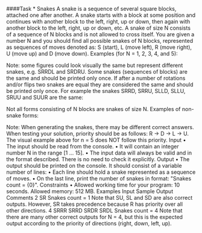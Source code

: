 ####Task	* Snakes
A snake is a sequence of several square blocks, attached one after another. A snake starts with a block at some position and continues with another block to the left, right, up or down, then again with another block to the left, right, up or down, etc. A snake of size N consists of a sequence of N blocks and is not allowed to cross itself.
You are given a number N and you should find all possible snakes of N blocks, represented as sequences of moves denoted as: S (start), L (move left), R (move right), U (move up) and D (move down). Examples (for N = 1, 2, 3, 4, and 5):
 
Note: some figures could look visually the same but represent different snakes, e.g. SRRDL and SRDRU.
Some snakes (sequences of blocks) are the same and should be printed only once. If after a number of rotations and/or flips two snakes are equal they are considered the same and should be printed only once. For example the snakes SRRD, SRRU, SLLD, SLLU, SRUU and SUUR are the same:
 
Not all forms consisting of N blocks are snakes of size N. Examples of non-snake forms:
 

Note: When generating the snakes, there may be different correct answers. When testing your solution, priority should be as follows: R -> D -> L -> U. The visual example above for n = 5 does NOT follow this priority.
Input
•	The input should be read from the console.
•	It will contain an integer number N in the range [1 ... 15].
•	The input data will always be valid and in the format described. There is no need to check it explicitly.
Output
•	The output should be printed on the console. It should consist of a variable number of lines:
•	Each line should hold a snake represented as a sequence of moves.
•	On the last line, print the number of snakes in format: "Snakes count = {0}".
Constraints
•	Allowed working time for your program: 10 seconds. Allowed memory: 512 MB.
Examples
Input	Sample Output	Comments
2	SR
Snakes count = 1	Note that SU, SL and SD are also correct outputs. However, SR takes precedence because R has priority over all other directions.
4	SRRR
SRRD
SRDR
SRDL
Snakes count = 4	Note that there are many other correct outputs for N = 4, but this is the expected output according to the priority of directions (right, down, left, up).
